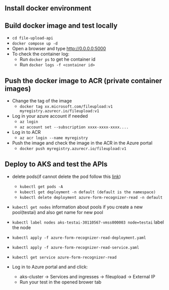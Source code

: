 ## Install docker environment
## Build docker image and test locally
- `cd file-upload-api`
- `docker compose up -d`
- Open a browser and type http://0.0.0.0:5000
- To check the container log:
  - Run `docker ps` to get he container id
  - Run `docker logs -f <container id>`

## Push the docker image to ACR (private container images)
- Change the tag of the image
  - `docker tag xx.microsoft.com/fileupload:v1 myregistry.azurecr.io/fileupload:v1`
- Log in your azure account if needed
  - `az login`
  - `az account set --subscription xxxx-xxxx-xxxx....`
- Log in to ACR
  - `az acr login --name myregistry`
- Push the image and check the image in the ACR in the Azure portal
  - `docker push myregistry.azurecr.io/fileupload:v1`

## Deploy to AKS and test the APIs
- delete pods(if cannot delete the pod follow this [link](https://www.cnblogs.com/landminejue/p/15459532.html))
  - `kubectl get pods -A`
  - `kubectl get deployment -n default (default is the namespace)`
  - `kubectl delete deployment azure-form-recognizer-read -n default`
     
- `kubectl get nodes` information about pools if you create a new pool(testai) and also get name for new pool
- `kubectl label nodes aks-testai-30110567-vmss000003 node=testai` label the node
- `kubectl apply -f azure-form-recognizer-read-deployment.yaml`    
- `kubectl apply -f azure-form-recognizer-read-service.yaml`
- `kubectl get service azure-form-recognizer-read`
  
- Log in to Azure portal and and click: 
  - aks-cluster -> Services and ingresses -> fileupload -> External IP  
  - Run your test in the opened brower tab

